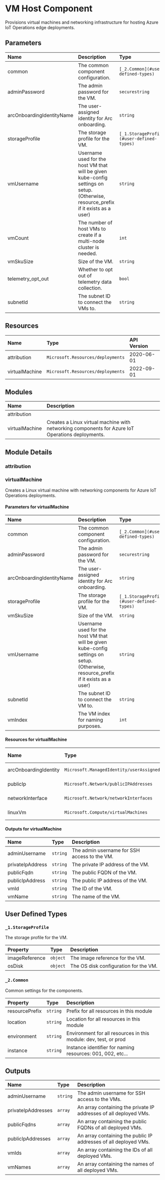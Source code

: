 <!-- BEGIN_BICEP_DOCS -->
<!-- markdown-table-prettify-ignore-start -->
<!-- markdownlint-disable MD033 -->

# VM Host Component

Provisions virtual machines and networking infrastructure for hosting Azure IoT Operations edge deployments.

## Parameters

|Name|Description|Type|Default|Required|
| :--- | :--- | :--- | :--- | :--- |
|common|The common component configuration.|`[_2.Common](#user-defined-types)`|n/a|yes|
|adminPassword|The admin password for the VM.|`securestring`|n/a|yes|
|arcOnboardingIdentityName|The user-assigned identity for Arc onboarding.|`string`|n/a|no|
|storageProfile|The storage profile for the VM.|`[_1.StorageProfile](#user-defined-types)`|[variables('_1.storageProfileDefaults')]|no|
|vmUsername|Username used for the host VM that will be given kube-config settings on setup. (Otherwise, resource_prefix if it exists as a user)|`string`|n/a|no|
|vmCount|The number of host VMs to create if a multi-node cluster is needed.|`int`|1|no|
|vmSkuSize|Size of the VM.|`string`|Standard_D8s_v3|no|
|telemetry_opt_out|Whether to opt out of telemetry data collection.|`bool`|`false`|no|
|subnetId|The subnet ID to connect the VMs to.|`string`|n/a|yes|

## Resources

|Name|Type|API Version|
| :--- | :--- | :--- |
|attribution|`Microsoft.Resources/deployments`|2020-06-01|
|virtualMachine|`Microsoft.Resources/deployments`|2022-09-01|

## Modules

|Name|Description|
| :--- | :--- |
|attribution||
|virtualMachine|Creates a Linux virtual machine with networking components for Azure IoT Operations deployments.|

## Module Details

### attribution



### virtualMachine

Creates a Linux virtual machine with networking components for Azure IoT Operations deployments.

#### Parameters for virtualMachine

|Name|Description|Type|Default|Required|
| :--- | :--- | :--- | :--- | :--- |
|common|The common component configuration.|`[_2.Common](#user-defined-types)`|n/a|yes|
|adminPassword|The admin password for the VM.|`securestring`|n/a|yes|
|arcOnboardingIdentityName|The user-assigned identity for Arc onboarding.|`string`|n/a|no|
|storageProfile|The storage profile for the VM.|`[_1.StorageProfile](#user-defined-types)`|[variables('_1.storageProfileDefaults')]|no|
|vmSkuSize|Size of the VM.|`string`|Standard_D8s_v3|no|
|vmUsername|Username used for the host VM that will be given kube-config settings on setup. (Otherwise, resource_prefix if it exists as a user)|`string`|n/a|no|
|subnetId|The subnet ID to connect the VM to.|`string`|n/a|yes|
|vmIndex|The VM index for naming purposes.|`int`|0|no|

#### Resources for virtualMachine

|Name|Type|API Version|
| :--- | :--- | :--- |
|arcOnboardingIdentity|`Microsoft.ManagedIdentity/userAssignedIdentities`|2024-11-30|
|publicIp|`Microsoft.Network/publicIPAddresses`|2024-05-01|
|networkInterface|`Microsoft.Network/networkInterfaces`|2024-05-01|
|linuxVm|`Microsoft.Compute/virtualMachines`|2024-07-01|

#### Outputs for virtualMachine

|Name|Type|Description|
| :--- | :--- | :--- |
|adminUsername|`string`|The admin username for SSH access to the VM.|
|privateIpAddress|`string`|The private IP address of the VM.|
|publicFqdn|`string`|The public FQDN of the VM.|
|publicIpAddress|`string`|The public IP address of the VM.|
|vmId|`string`|The ID of the VM.|
|vmName|`string`|The name of the VM.|

## User Defined Types

### `_1.StorageProfile`

The storage profile for the VM.

|Property|Type|Description|
| :--- | :--- | :--- |
|imageReference|`object`|The image reference for the VM.|
|osDisk|`object`|The OS disk configuration for the VM.|

### `_2.Common`

Common settings for the components.

|Property|Type|Description|
| :--- | :--- | :--- |
|resourcePrefix|`string`|Prefix for all resources in this module|
|location|`string`|Location for all resources in this module|
|environment|`string`|Environment for all resources in this module: dev, test, or prod|
|instance|`string`|Instance identifier for naming resources: 001, 002, etc...|

## Outputs

|Name|Type|Description|
| :--- | :--- | :--- |
|adminUsername|`string`|The admin username for SSH access to the VMs.|
|privateIpAddresses|`array`|An array containing the private IP addresses of all deployed VMs.|
|publicFqdns|`array`|An array containing the public FQDNs of all deployed VMs.|
|publicIpAddresses|`array`|An array containing the public IP addresses of all deployed VMs.|
|vmIds|`array`|An array containing the IDs of all deployed VMs.|
|vmNames|`array`|An array containing the names of all deployed VMs.|

<!-- markdown-table-prettify-ignore-end -->
<!-- END_BICEP_DOCS -->